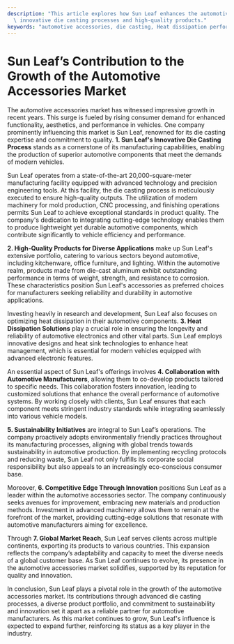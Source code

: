 ```yaml
---
description: "This article explores how Sun Leaf enhances the automotive accessories market through\
  \ innovative die casting processes and high-quality products."
keywords: "automotive accessories, die casting, Heat dissipation performance, Heat sink"
---
```

# Sun Leaf’s Contribution to the Growth of the Automotive Accessories Market

The automotive accessories market has witnessed impressive growth in recent years. This surge is fueled by rising consumer demand for enhanced functionality, aesthetics, and performance in vehicles. One company prominently influencing this market is Sun Leaf, renowned for its die casting expertise and commitment to quality. **1. Sun Leaf's Innovative Die Casting Process** stands as a cornerstone of its manufacturing capabilities, enabling the production of superior automotive components that meet the demands of modern vehicles.

Sun Leaf operates from a state-of-the-art 20,000-square-meter manufacturing facility equipped with advanced technology and precision engineering tools. At this facility, the die casting process is meticulously executed to ensure high-quality outputs. The utilization of modern machinery for mold production, CNC processing, and finishing operations permits Sun Leaf to achieve exceptional standards in product quality. The company's dedication to integrating cutting-edge technology enables them to produce lightweight yet durable automotive components, which contribute significantly to vehicle efficiency and performance.

**2. High-Quality Products for Diverse Applications** make up Sun Leaf's extensive portfolio, catering to various sectors beyond automotive, including kitchenware, office furniture, and lighting. Within the automotive realm, products made from die-cast aluminum exhibit outstanding performance in terms of weight, strength, and resistance to corrosion. These characteristics position Sun Leaf's accessories as preferred choices for manufacturers seeking reliability and durability in automotive applications.

Investing heavily in research and development, Sun Leaf also focuses on optimizing heat dissipation in their automotive components. **3. Heat Dissipation Solutions** play a crucial role in ensuring the longevity and reliability of automotive electronics and other vital parts. Sun Leaf employs innovative designs and heat sink technologies to enhance heat management, which is essential for modern vehicles equipped with advanced electronic features.

An essential aspect of Sun Leaf's offerings involves **4. Collaboration with Automotive Manufacturers**, allowing them to co-develop products tailored to specific needs. This collaboration fosters innovation, leading to customized solutions that enhance the overall performance of automotive systems. By working closely with clients, Sun Leaf ensures that each component meets stringent industry standards while integrating seamlessly into various vehicle models.

**5. Sustainability Initiatives** are integral to Sun Leaf’s operations. The company proactively adopts environmentally friendly practices throughout its manufacturing processes, aligning with global trends towards sustainability in automotive production. By implementing recycling protocols and reducing waste, Sun Leaf not only fulfills its corporate social responsibility but also appeals to an increasingly eco-conscious consumer base.

Moreover, **6. Competitive Edge Through Innovation** positions Sun Leaf as a leader within the automotive accessories sector. The company continuously seeks avenues for improvement, embracing new materials and production methods. Investment in advanced machinery allows them to remain at the forefront of the market, providing cutting-edge solutions that resonate with automotive manufacturers aiming for excellence.

Through **7. Global Market Reach**, Sun Leaf serves clients across multiple continents, exporting its products to various countries. This expansion reflects the company’s adaptability and capacity to meet the diverse needs of a global customer base. As Sun Leaf continues to evolve, its presence in the automotive accessories market solidifies, supported by its reputation for quality and innovation.

In conclusion, Sun Leaf plays a pivotal role in the growth of the automotive accessories market. Its contributions through advanced die casting processes, a diverse product portfolio, and commitment to sustainability and innovation set it apart as a reliable partner for automotive manufacturers. As this market continues to grow, Sun Leaf's influence is expected to expand further, reinforcing its status as a key player in the industry.
